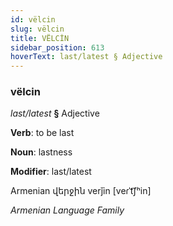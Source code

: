 ```yaml
---
id: vëlcin
slug: vëlcin
title: VËLCİN
sidebar_position: 613
hoverText: last/latest § Adjective
---
```


### vëlcin

*last/latest* **§** Adjective

**Verb**: to be last

**Noun**: lastness

**Modifier**: last/latest

Armenian վերջին verǰin [veɾˈt͡ʃʰin]

*Armenian Language Family*